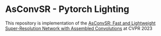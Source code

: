 # AsConvSR - Pytorch Lighting

This repository is implementation of the [AsConvSR: Fast and Lightweight Super-Resolution Network with Assembled Convolutions](https://arxiv.org/abs/2305.03387) at CVPR 2023
